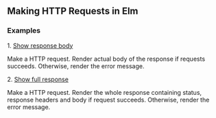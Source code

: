 ## Making HTTP Requests in Elm

### Examples

1\. [Show response body](ShowResponseBody.elm)

Make a HTTP request.
Render actual body of the response if requests succeeds.
Otherwise, render the error message.

2\. [Show full response](ShowFullResponse.elm)

Make a HTTP request.
Render the whole response containing status, response headers and body
if request succeeds.
Otherwise, render the error message.
